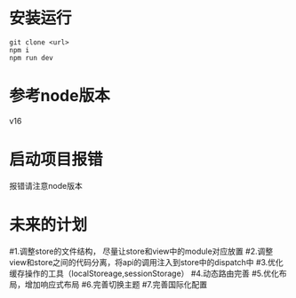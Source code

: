 # 安装运行
  ```
  git clone <url>
  npm i 
  npm run dev
  ```
# 参考node版本
  v16
# 启动项目报错
  报错请注意node版本
# 未来的计划
  #1.调整store的文件结构， 尽量让store和view中的module对应放置
  #2.调整view和store之间的代码分离，将api的调用注入到store中的dispatch中
  #3.优化缓存操作的工具（localStoreage,sessionStorage）
  #4.动态路由完善
  #5.优化布局，增加响应式布局
  #6.完善切换主题
  #7.完善国际化配置
